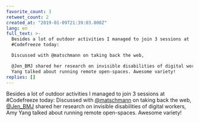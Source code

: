 ```yaml
---
favorite_count: 3
retweet_count: 2
created_at: "2019-01-09T21:39:03.000Z"
lang: en
full_text: >-
  Besides a lot of outdoor activities I managed to join 3 sessions at
  #Codefreeze today: 

  Discussed with @matschmann on taking back the web,

  @Jen_BMJ shared her research on invisible disabilities of digital workers, Amy
  Yang talked about running remote open-spaces. Awesome variety!
replies: []
---
```


Besides a lot of outdoor activities I managed to join 3 sessions at #Codefreeze
today: Discussed with [@matschmann](https://twitter.com/matschmann) on taking
back the web, [@Jen_BMJ](https://twitter.com/Jen_BMJ) shared her research on
invisible disabilities of digital workers, Amy Yang talked about running remote
open-spaces. Awesome variety!
